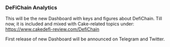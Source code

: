 ### DeFiChain Analytics

This will be the new Dashboard with keys and figures about DefiChain. Till now, it is included and mixed with Cake-related topics under:
https://www.cakedefi-review.com/DefiChain

First release of new Dashboard will be announced on Telegram and Twitter.
<!--
**DeFi-Analytics/DeFi-Analytics** is a ✨ _special_ ✨ repository because its `README.md` (this file) appears on your GitHub profile.

Here are some ideas to get you started:

- 🔭 I’m currently working on ...
- 🌱 I’m currently learning ...
- 👯 I’m looking to collaborate on ...
- 🤔 I’m looking for help with ...
- 💬 Ask me about ...
- 📫 How to reach me: ...
- 😄 Pronouns: ...
- ⚡ Fun fact: ...
-->
